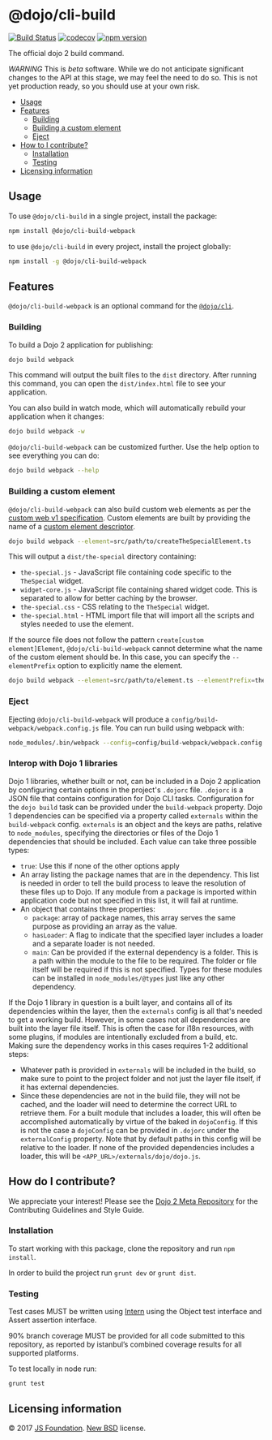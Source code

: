 # @dojo/cli-build

[![Build Status](https://travis-ci.org/dojo/cli-build.svg?branch=master)](https://travis-ci.org/dojo/cli-build)
[![codecov](https://codecov.io/gh/dojo/cli-build/branch/master/graph/badge.svg)](https://codecov.io/gh/dojo/cli-build)
[![npm version](https://badge.fury.io/js/%40dojo%2Fcli-build-webpack.svg)](https://badge.fury.io/js/%40dojo%2Fcli-build-webpack)

The official dojo 2 build command.

*WARNING* This is _beta_ software. While we do not anticipate significant changes to the API at this stage, we may feel the need to do so. This is not yet production ready, so you should use at your own risk. 

- [Usage](#usage)
- [Features](#features)
  - [Building](#building)
  - [Building a custom element](#building-a-custom-element)
  - [Eject](#eject)
- [How to I contribute?](#how-do-i-contribute)
  - [Installation](#installation)
  - [Testing](#testing)
- [Licensing information](#licensing-information)

## Usage

To use `@dojo/cli-build` in a single project, install the package:

```bash
npm install @dojo/cli-build-webpack
```

to use `@dojo/cli-build` in every project, install the project globally:

```bash
npm install -g @dojo/cli-build-webpack
```

## Features

`@dojo/cli-build-webpack` is an optional command for the [`@dojo/cli`](https://github.com/dojo/cli).

### Building

To build a Dojo 2 application for publishing:

```bash
dojo build webpack
```

This command will output the built files to the `dist` directory.  After running this command, you can open the `dist/index.html` file to see your application.

You can also build in watch mode, which will automatically rebuild your application when it changes:

```bash
dojo build webpack -w
```

`@dojo/cli-build-webpack` can be customized further. Use the help option to see everything you can do:

```bash
dojo build webpack --help
```

### Building a custom element

`@dojo/cli-build-webpack` can also build custom web elements as per the [custom web v1 specification](https://www.w3.org/TR/2016/WD-custom-elements-20161013/). Custom elements are built by providing the name of a [custom element descriptor](https://github.com/dojo/widget-core#web-components).

```bash
dojo build webpack --element=src/path/to/createTheSpecialElement.ts
```

This will output a `dist/the-special` directory containing:

* `the-special.js` - JavaScript file containing code specific to the `TheSpecial` widget.
* `widget-core.js` - JavaScript file containing shared widget code. This is separated to allow for better caching by the browser.
* `the-special.css` - CSS relating to the `TheSpecial` widget.
* `the-special.html` - HTML import file that will import all the scripts and styles needed to use the element.

If the source file does not follow the pattern `create[custom element]Element`, `@dojo/cli-build-webpack` cannot determine what the name of the custom element should be. In this case, you can specify the `--elementPrefix` option to explicitly name the element.

```bash
dojo build webpack --element=src/path/to/element.ts --elementPrefix=the-special
```

### Eject

Ejecting `@dojo/cli-build-webpack` will produce a `config/build-webpack/webpack.config.js` file. You can run build using webpack with:

```bash
node_modules/.bin/webpack --config=config/build-webpack/webpack.config.js
```

### Interop with Dojo 1 libraries
Dojo 1 libraries, whether built or not, can be included in a Dojo 2 application by configuring certain options in the project's `.dojorc` file.
 `.dojorc` is a JSON file that contains configuration for Dojo CLI tasks. Configuration for the `dojo build` task can be provided under the `build-webpack` property. Dojo 1 dependencies can be specified via a property called `externals` within the `build-webpack` config.
 `externals` is an object and the keys are paths, relative to `node_modules`, specifying the directories or files of the Dojo 1 dependencies that should be included. Each value can take three possible types:
 * `true`: Use this if none of the other options apply
 * An array listing the package names that are in the dependency. This list is needed in order to tell the build process to leave the resolution of these
 files up to Dojo. If any module from a package is imported within application code but not specified in this list, it will fail at runtime.
 * An object that contains three properties:
    * `package`: array of package names, this array serves the same purpose as providing an array as the value.
    * `hasLoader`: A flag to indicate that the specified layer includes a loader and a separate loader is not needed.
    * `main`: Can be provided if the external dependency is a folder. This is a path within the module to the file to be required. The folder or file
     itself will be required if this is not specified.
Types for these modules can be installed in `node_modules/@types` just like any other dependency.

If the Dojo 1 library in question is a built layer, and contains all of its dependencies within the layer, then the `externals` config is all that's needed to get a working build.
However, in some cases not all dependencies are built into the layer file itself. This is often the case for i18n resources, with some plugins, if modules
are intentionally excluded from a build, etc. Making sure the dependency works in this cases requires 1-2 additional steps:
* Whatever path is provided in `externals` will be included in the build, so make sure to point to the project folder and not just the layer file itself,
if it has external dependencies.
* Since these dependencies are not in the build file, they will not be cached, and the loader will need to determine the correct URL to retrieve them.
For a built module that includes a loader, this will often be accomplished automatically by virtue of the baked in `dojoConfig`. If this is not the case a
`dojoConfig` can be provided in `.dojorc` under the `externalConfig` property. Note that by default paths in this config will be relative to the loader.
If none of the provided dependencies includes a loader, this will be `<APP_URL>/externals/dojo/dojo.js`.

## How do I contribute?

We appreciate your interest!  Please see the [Dojo 2 Meta Repository](https://github.com/dojo/meta#readme) for the
Contributing Guidelines and Style Guide.

### Installation

To start working with this package, clone the repository and run `npm install`.

In order to build the project run `grunt dev` or `grunt dist`.

### Testing

Test cases MUST be written using [Intern](https://theintern.github.io) using the Object test interface and Assert assertion interface.

90% branch coverage MUST be provided for all code submitted to this repository, as reported by istanbul’s combined coverage results for all supported platforms.

To test locally in node run:

`grunt test`

## Licensing information

© 2017 [JS Foundation](https://js.foundation/). [New BSD](http://opensource.org/licenses/BSD-3-Clause) license.
